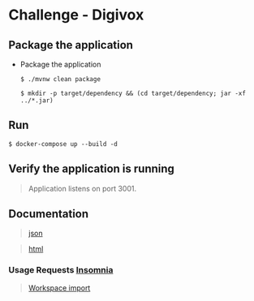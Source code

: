 # Challenge - Digivox

## Package the application

- Package the application

      $ ./mvnw clean package

      $ mkdir -p target/dependency && (cd target/dependency; jar -xf ../*.jar)

## Run

    $ docker-compose up --build -d


## Verify the application is running

> Application listens on port 3001.

## Documentation

> [json](http://localhost:3001/api-docs)

> [html](http://localhost:3001/api-ui.html)

### Usage Requests [Insomnia](https://insomnia.rest/)

> [Workspace import](insomnia/documentation.json)
